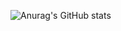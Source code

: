 ![Anurag's GitHub stats](https://github-readme-stats.vercel.app/api?username=Whyukim&count_private=true)
